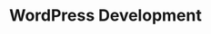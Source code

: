 ---
title: "WordPress Development"
description: "In this section, you'll find various information on WordPress development."
type: "archive"
---